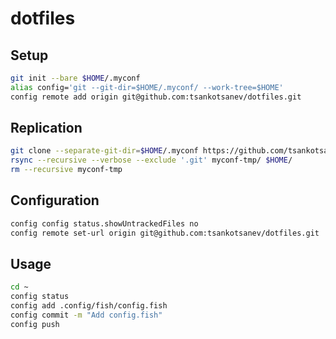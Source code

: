 # dotfiles

## Setup
```sh
git init --bare $HOME/.myconf
alias config='git --git-dir=$HOME/.myconf/ --work-tree=$HOME'
config remote add origin git@github.com:tsankotsanev/dotfiles.git
```

## Replication
```sh
git clone --separate-git-dir=$HOME/.myconf https://github.com/tsankotsanev/dotfiles.git myconf-tmp
rsync --recursive --verbose --exclude '.git' myconf-tmp/ $HOME/
rm --recursive myconf-tmp
```

## Configuration
```sh
config config status.showUntrackedFiles no
config remote set-url origin git@github.com:tsankotsanev/dotfiles.git
```

## Usage
```sh
cd ~ 
config status
config add .config/fish/config.fish
config commit -m "Add config.fish"
config push
```
